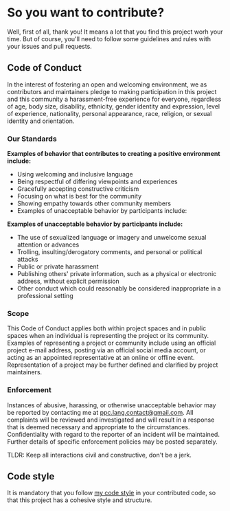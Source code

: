 # So you want to contribute?

Well, first of all, thank you! It means a lot that you find this project worh your time. But of course, you'll need to follow some guidelines and rules with your issues and pull requests.

## Code of Conduct

In the interest of fostering an open and welcoming environment, we as contributors and maintainers pledge to making participation in this project and this community a harassment-free experience for everyone, regardless of age, body size, disability, ethnicity, gender identity and expression, level of experience, nationality, personal appearance, race, religion, or sexual identity and orientation.

### Our Standards

**Examples of behavior that contributes to creating a positive environment include:**

- Using welcoming and inclusive language
- Being respectful of differing viewpoints and experiences
- Gracefully accepting constructive criticism
- Focusing on what is best for the community
- Showing empathy towards other community members
- Examples of unacceptable behavior by participants include:

**Examples of unacceptable behavior by participants include:**

- The use of sexualized language or imagery and unwelcome sexual attention or advances
- Trolling, insulting/derogatory comments, and personal or political attacks
- Public or private harassment
- Publishing others' private information, such as a physical or electronic address, without explicit permission
- Other conduct which could reasonably be considered inappropriate in a professional setting

### Scope

This Code of Conduct applies both within project spaces and in public spaces when an individual is representing the project or its community. Examples of representing a project or community include using an official project e-mail address, posting via an official social media account, or acting as an appointed representative at an online or offline event. Representation of a project may be further defined and clarified by project maintainers.

### Enforcement

Instances of abusive, harassing, or otherwise unacceptable behavior may be reported by contacting me at [ppc.lang.contact@gmail.com](ppc.lang.contact@gmail.com). All complaints will be reviewed and investigated and will result in a response that is deemed necessary and appropriate to the circumstances. Confidentiality with regard to the reporter of an incident will be maintained. Further details of specific enforcement policies may be posted separately.

TLDR: Keep all interactions civil and constructive, don't be a jerk.

## Code style

It is mandatory that you follow [my code style](https://gist.github.com/TopchetoEU/0d7c411bc983ba6ef7b61d3753aa34bb) in your contributed code, so that this project has a cohesive style and structure.
